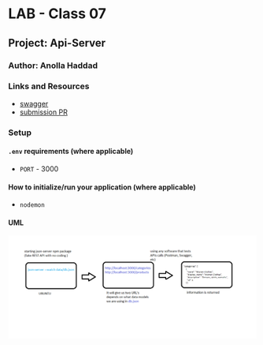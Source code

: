 # LAB - Class 07

## Project: Api-Server

### Author: Anolla Haddad

### Links and Resources

- [swagger](https://app.swaggerhub.com/apis/Anolla/lab-07/0.1)
- [submission PR](https://github.com/401-advanced-javascript-Anolla/api-server/pull/2)

### Setup

#### `.env` requirements (where applicable)

- `PORT` - 3000

#### How to initialize/run your application (where applicable)

- `nodemon`

#### UML

![UML Diagram](./UML/class-06-UML.png)
